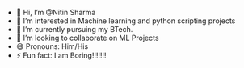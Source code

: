 - 👋 Hi, I’m @Nitin Sharma
- 👀 I’m interested in Machine learning and python scripting projects
- 🌱 I’m currently pursuing my BTech.
- 💞️ I’m looking to collaborate on ML Projects
- 😄 Pronouns: Him/His
- ⚡ Fun fact: I am Boring!!!!!!!

<!---
Nitin100Sharma/Nitin100Sharma is a ✨ special ✨ repository because its `README.md` (this file) appears on your GitHub profile.
You can click the Preview link to take a look at your changes.
--->
